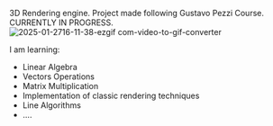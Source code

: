 3D Rendering engine.
Project made following Gustavo Pezzi Course. 
CURRENTLY IN PROGRESS. 
![2025-01-2716-11-38-ezgif com-video-to-gif-converter](https://github.com/user-attachments/assets/554791e8-e257-47f4-9d17-2ca7b519f47f)

I am learning:

- Linear Algebra
- Vectors Operations
- Matrix Multiplication
- Implementation of classic rendering techniques
- Line Algorithms
- ....
